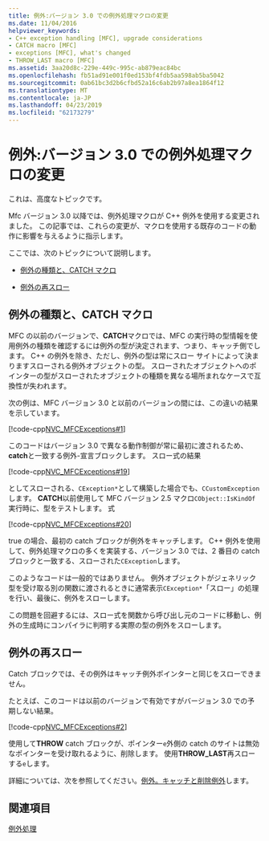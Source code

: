```yaml
---
title: 例外:バージョン 3.0 での例外処理マクロの変更
ms.date: 11/04/2016
helpviewer_keywords:
- C++ exception handling [MFC], upgrade considerations
- CATCH macro [MFC]
- exceptions [MFC], what's changed
- THROW_LAST macro [MFC]
ms.assetid: 3aa20d8c-229e-449c-995c-ab879eac84bc
ms.openlocfilehash: fb51ad91e001f0ed153bf4fdb5aa598ab5ba5042
ms.sourcegitcommit: 0ab61bc3d2b6cfbd52a16c6ab2b97a8ea1864f12
ms.translationtype: MT
ms.contentlocale: ja-JP
ms.lasthandoff: 04/23/2019
ms.locfileid: "62173279"
---
```

# <a name="exceptions-changes-to-exception-macros-in-version-30"></a>例外:バージョン 3.0 での例外処理マクロの変更

これは、高度なトピックです。

Mfc バージョン 3.0 以降では、例外処理マクロが C++ 例外を使用する変更されました。 この記事では、これらの変更が、マクロを使用する既存のコードの動作に影響を与えるように指示します。

ここでは、次のトピックについて説明します。

- [例外の種類と、CATCH マクロ](#_core_exception_types_and_the_catch_macro)

- [例外の再スロー](#_core_re.2d.throwing_exceptions)

##  <a name="_core_exception_types_and_the_catch_macro"></a> 例外の種類と、CATCH マクロ

MFC の以前のバージョンで、**CATCH**マクロでは、MFC の実行時の型情報を使用例外の種類を確認するには例外の型が決定されます、つまり、キャッチ側でします。 C++ の例外を除き、ただし、例外の型は常にスロー サイトによって決まりますスローされる例外オブジェクトの型。 スローされたオブジェクトへのポインターの型がスローされたオブジェクトの種類を異なる場所まれなケースで互換性が失われます。

次の例は、MFC バージョン 3.0 と以前のバージョンの間には、この違いの結果を示しています。

[!code-cpp[NVC_MFCExceptions#1](../mfc/codesnippet/cpp/exceptions-changes-to-exception-macros-in-version-3-0_1.cpp)]

このコードはバージョン 3.0 で異なる動作制御が常に最初に渡されるため、**catch**と一致する例外-宣言ブロックします。 スロー式の結果

[!code-cpp[NVC_MFCExceptions#19](../mfc/codesnippet/cpp/exceptions-changes-to-exception-macros-in-version-3-0_2.cpp)]

としてスローされる、`CException*`として構築した場合でも、`CCustomException`します。 **CATCH**以前使用して MFC バージョン 2.5 マクロ`CObject::IsKindOf`実行時に、型をテストします。 式

[!code-cpp[NVC_MFCExceptions#20](../mfc/codesnippet/cpp/exceptions-changes-to-exception-macros-in-version-3-0_3.cpp)]

true の場合、最初の catch ブロックが例外をキャッチします。 C++ 例外を使用して、例外処理マクロの多くを実装する、バージョン 3.0 では、2 番目の catch ブロックと一致する、スローされた`CException`します。

このようなコードは一般的ではありません。 例外オブジェクトがジェネリック型を受け取る別の関数に渡されるときに通常表示`CException*`「スロー」の処理を行い、最後に、例外をスローします。

この問題を回避するには、スロー式を関数から呼び出し元のコードに移動し、例外の生成時にコンパイラに判明する実際の型の例外をスローします。

##  <a name="_core_re.2d.throwing_exceptions"></a> 例外の再スロー

Catch ブロックでは、その例外はキャッチ例外ポインターと同じをスローできません。

たとえば、このコードは以前のバージョンで有効ですがバージョン 3.0 での予期しない結果。

[!code-cpp[NVC_MFCExceptions#2](../mfc/codesnippet/cpp/exceptions-changes-to-exception-macros-in-version-3-0_4.cpp)]

使用して**THROW** catch ブロックが、ポインター`e`外側の catch のサイトは無効なポインターを受け取れるように、削除します。 使用**THROW_LAST**再スローする`e`します。

詳細については、次を参照してください。[例外。キャッチと削除例外](../mfc/exceptions-catching-and-deleting-exceptions.md)します。

## <a name="see-also"></a>関連項目

[例外処理](../mfc/exception-handling-in-mfc.md)
